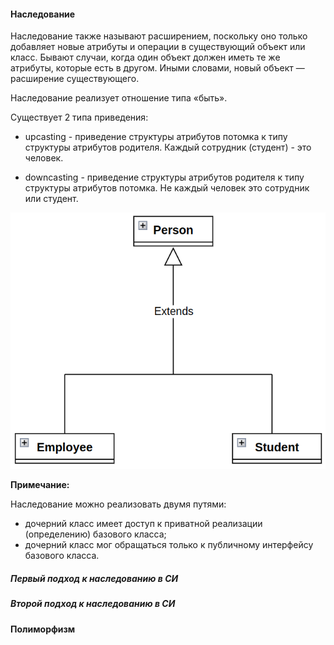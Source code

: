 #### Наследование

Наследование также называют расширением, поскольку оно только добавляет новые 
атрибуты и операции в существующий объект или класс.
Бывают случаи, когда один объект должен иметь те же атрибуты, которые есть
в другом. Иными словами, новый объект — расширение существующего.

Наследование реализует отношение типа «быть».

Существует 2 типа приведения:

- upcasting - приведение структуры атрибутов потомка к типу структуры атрибутов
родителя. Каждый сотрудник (студент) - это человек.

- downcasting - приведение структуры атрибутов родителя к типу структуры атрибутов
потомка. Не каждый человек это сотрудник или студент.

![Inheritance](https://github.com/GIYura/c-tutorial/blob/main/extreme-c/chapter-8/inheritance.png)

**Примечание:**

Наследование можно реализовать двумя путями:

- дочерний класс имеет доступ к приватной реализации (определению) базового класса;
- дочерний класс мог обращаться только к публичному интерфейсу базового класса.

##### Первый подход к наследованию в CИ

##### Второй подход к наследованию в CИ

#### Полиморфизм

